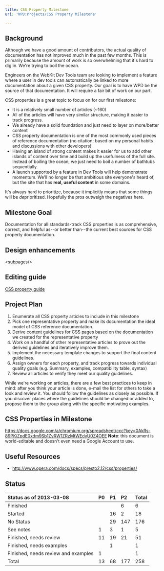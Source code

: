 ```yaml
---
title: CSS Property Milestone
uri: 'WPD:Projects/CSS Property Milestone'

---
```

## <span>Background</span>

Although we have a good amount of contributors, the actual quality of documentation has not improved much in the past few months. This is primarily because the amount of work is so overwhelming that it's hard to dig in. We're trying to boil the ocean.

Engineers on the WebKit Dev Tools team are looking to implement a feature where a user in dev tools can automatically be linked to more documentation about a given CSS property. Our goal is to have WPD be the source of that documentation. It will require a fair bit of work on our part.

CSS properties is a great topic to focus on for our first milestone:

-   It is a relatively small number of articles (\~160)
-   All of the articles will have very similar structure, making it easier to track progress.
-   We already have a solid foundation and just need to layer on more/better content
-   CSS property documentation is one of the most commonly used pieces of reference documentation (no citation; based on my personal habits and discussions with other developers)
-   Having an island of strong content makes it easier for us to add other islands of content over time and build up the usefulness of the full site. Instead of boiling the ocean, we just need to boil a number of bathtubs sequentially.
-   A launch supported by a feature in Dev Tools will help demonstrate momentum. We'll no longer be that ambitious site everyone's heard of, but the site that has **real, useful content** in some domains.

It's always hard to prioritize, because it implicitly means that some things will be *de*prioritized. Hopefully the pros outweigh the negatives here.

## <span>Milestone Goal</span>

Documentation for all standards-track CSS properties is as comprehensive, correct, and helpful as--or better than--the current best sources for CSS property documentation.

## <span>Design enhancements</span>

\<subpages/\>

## <span>Editing guide</span>

[CSS property guide](/WPD:CSS_property_guide)

## <span>Project Plan</span>

1.  Enumerate all CSS property articles to include in this milestone
2.  Pick one representative property and make its documentation the ideal model of CSS reference documentation.
3.  Derive content guidelines for CSS pages based on the documentation we created for the representative property
4.  Work on a handful of other representative articles to prove out the derived guidelines and iteratively improve them.
5.  Implement the necessary template changes to support the final content guidelines.
6.  Assign owners for each property, and track progress towards individual quality goals (e.g. Summary, examples, compatibility table, syntax)
7.  Review all articles to verify they meet our quality guidelines.

While we're working on articles, there are a few best practices to keep in mind: after you think your article is done, e-mail the list for others to take a look and review it. You should follow the guidelines as closely as possible. If you discover places where the guidelines should be changed or added to, propose them to the group along with the specific motivating examples.

## <span>CSS Properties in Milestone</span>

<https://docs.google.com/a/chromium.org/spreadsheet/ccc?key=0AkRs-89PKiZpdE0xdm9Sb1ZvRW1ZRzMtWEdyU0Z4OEE> **Note**: this document is world-editable and doesn't even need a Google Account to use.

## <span>Useful Resources</span>

-   <http://www.opera.com/docs/specs/presto2.12/css/properties/>

## <span>Status</span>

|Status as of 2013-03-08|P0|P1|P2|Total|
|:----------------------|:--|:--|:--|:----|
|Finished|||6|6|
|Started||16|2|18|
|No Status||29|147|176|
|See notes|1|3|1|5|
|Finished, needs review|11|19|21|51|
|Finished, needs examples||1||1|
|Finished, needs review and examples|1|||1|
|Total|13|68|177|258|

